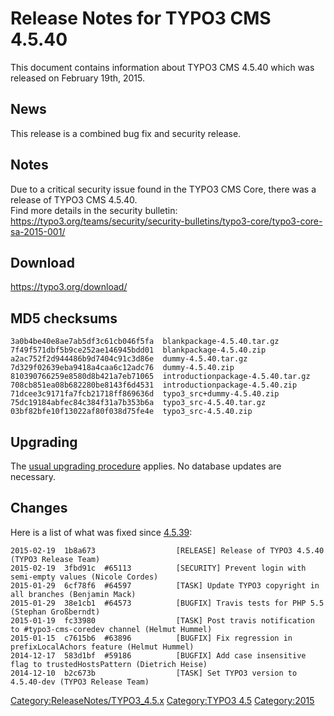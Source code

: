 Release Notes for TYPO3 CMS 4.5.40
==================================

This document contains information about TYPO3 CMS 4.5.40 which was
released on February 19th, 2015.

News
----

This release is a combined bug fix and security release.

Notes
-----

Due to a critical security issue found in the TYPO3 CMS Core, there was
a release of TYPO3 CMS 4.5.40.\
Find more details in the security bulletin:
<https://typo3.org/teams/security/security-bulletins/typo3-core/typo3-core-sa-2015-001/>

Download
--------

<https://typo3.org/download/>

MD5 checksums
-------------

    3a0b4be40e8ae7ab5df3c61cb046f5fa  blankpackage-4.5.40.tar.gz
    7f49f571dbf5b9ce252ae146945bdd01  blankpackage-4.5.40.zip
    a2ac752f2d944486b9d7404c91c3d86e  dummy-4.5.40.tar.gz
    7d329f02639eba9418a4caa6c12adc76  dummy-4.5.40.zip
    810390766259e8580d8b421a7eb71065  introductionpackage-4.5.40.tar.gz
    708cb851ea08b682280be8143f6d4531  introductionpackage-4.5.40.zip
    71dcee3c9171fa7fcb21718ff869636d  typo3_src+dummy-4.5.40.zip
    75dc19184abfec84c384f31a7b353b6a  typo3_src-4.5.40.tar.gz
    03bf82bfe10f13022af80f038d75fe4e  typo3_src-4.5.40.zip

Upgrading
---------

The [usual upgrading
procedure](https://docs.typo3.org/typo3cms/InstallationGuide/) applies.
No database updates are necessary.

Changes
-------

Here is a list of what was fixed since
[4.5.39](TYPO3_CMS_4.5.39 "wikilink"):

    2015-02-19  1b8a673                  [RELEASE] Release of TYPO3 4.5.40 (TYPO3 Release Team)
    2015-02-19  3fbd91c  #65113          [SECURITY] Prevent login with semi-empty values (Nicole Cordes)
    2015-01-29  6cf78f6  #64597          [TASK] Update TYPO3 copyright in all branches (Benjamin Mack)
    2015-01-29  38e1cb1  #64573          [BUGFIX] Travis tests for PHP 5.5 (Stephan Großberndt)
    2015-01-19  fc33980                  [TASK] Post travis notification to #typo3-cms-coredev channel (Helmut Hummel)
    2015-01-15  c7615b6  #63896          [BUGFIX] Fix regression in prefixLocalAchors feature (Helmut Hummel)
    2014-12-17  583d1bf  #59186          [BUGFIX] Add case insensitive flag to trustedHostsPattern (Dietrich Heise)
    2014-12-10  b2c673b                  [TASK] Set TYPO3 version to 4.5.40-dev (TYPO3 Release Team)

<Category:ReleaseNotes/TYPO3_4.5.x> [Category:TYPO3
4.5](Category:TYPO3_4.5 "wikilink") <Category:2015>
